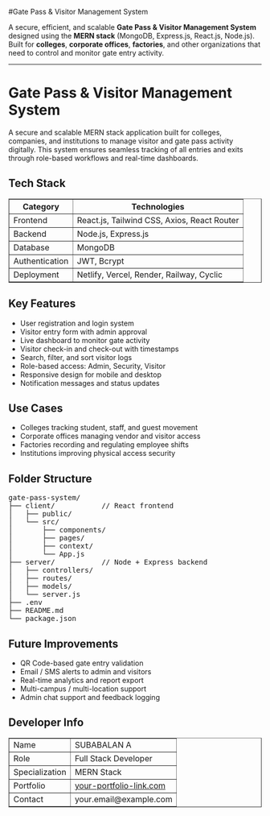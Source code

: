 #Gate Pass & Visitor Management System

A secure, efficient, and scalable **Gate Pass & Visitor Management System** designed using the **MERN stack** (MongoDB, Express.js, React.js, Node.js).  
Built for **colleges**, **corporate offices**, **factories**, and other organizations that need to control and monitor gate entry activity.

************************************************************************************************************************************


<h1>Gate Pass & Visitor Management System</h1>

<p>A secure and scalable MERN stack application built for colleges, companies, and institutions to manage visitor and gate pass activity digitally. This system ensures seamless tracking of all entries and exits through role-based workflows and real-time dashboards.</p>

<h2>Tech Stack</h2>
<table border="1" cellspacing="0" cellpadding="6">
  <tr>
    <th>Category</th>
    <th>Technologies</th>
  </tr>
  <tr>
    <td>Frontend</td>
    <td>React.js, Tailwind CSS, Axios, React Router</td>
  </tr>
  <tr>
    <td>Backend</td>
    <td>Node.js, Express.js</td>
  </tr>
  <tr>
    <td>Database</td>
    <td>MongoDB</td>
  </tr>
  <tr>
    <td>Authentication</td>
    <td>JWT, Bcrypt</td>
  </tr>
  <tr>
    <td>Deployment</td>
    <td>Netlify, Vercel, Render, Railway, Cyclic</td>
  </tr>
</table>

<h2>Key Features</h2>
<ul>
  <li>User registration and login system</li>
  <li>Visitor entry form with admin approval</li>
  <li>Live dashboard to monitor gate activity</li>
  <li>Visitor check-in and check-out with timestamps</li>
  <li>Search, filter, and sort visitor logs</li>
  <li>Role-based access: Admin, Security, Visitor</li>
  <li>Responsive design for mobile and desktop</li>
  <li>Notification messages and status updates</li>
</ul>

<h2>Use Cases</h2>
<ul>
  <li>Colleges tracking student, staff, and guest movement</li>
  <li>Corporate offices managing vendor and visitor access</li>
  <li>Factories recording and regulating employee shifts</li>
  <li>Institutions improving physical access security</li>
</ul>

<h2>Folder Structure</h2>
<pre>
gate-pass-system/
├── client/           // React frontend
│   ├── public/
│   └── src/
│       ├── components/
│       ├── pages/
│       ├── context/
│       └── App.js
├── server/           // Node + Express backend
│   ├── controllers/
│   ├── routes/
│   ├── models/
│   └── server.js
├── .env
├── README.md
└── package.json
</pre>

<h2>Future Improvements</h2>
<ul>
  <li>QR Code-based gate entry validation</li>
  <li>Email / SMS alerts to admin and visitors</li>
  <li>Real-time analytics and report export</li>
  <li>Multi-campus / multi-location support</li>
  <li>Admin chat support and feedback logging</li>
</ul>

<h2>Developer Info</h2>
<table border="1" cellspacing="0" cellpadding="6">
  <tr>
    <td>Name</td>
    <td>SUBABALAN A</td>
  </tr>
  <tr>
    <td>Role</td>
    <td>Full Stack Developer</td>
  </tr>
  <tr>
    <td>Specialization</td>
    <td>MERN Stack</td>
  </tr>
  <tr>
    <td>Portfolio</td>
    <td><a href="https://your-portfolio-link.com">your-portfolio-link.com</a></td>
  </tr>
  <tr>
    <td>Contact</td>
    <td>your.email@example.com</td>
  </tr>
</table>
